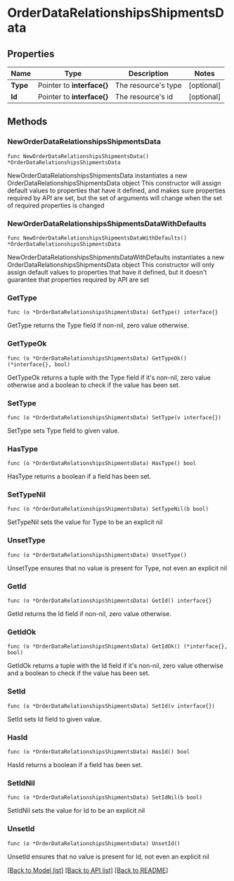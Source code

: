 # OrderDataRelationshipsShipmentsData

## Properties

Name | Type | Description | Notes
------------ | ------------- | ------------- | -------------
**Type** | Pointer to **interface{}** | The resource&#39;s type | [optional] 
**Id** | Pointer to **interface{}** | The resource&#39;s id | [optional] 

## Methods

### NewOrderDataRelationshipsShipmentsData

`func NewOrderDataRelationshipsShipmentsData() *OrderDataRelationshipsShipmentsData`

NewOrderDataRelationshipsShipmentsData instantiates a new OrderDataRelationshipsShipmentsData object
This constructor will assign default values to properties that have it defined,
and makes sure properties required by API are set, but the set of arguments
will change when the set of required properties is changed

### NewOrderDataRelationshipsShipmentsDataWithDefaults

`func NewOrderDataRelationshipsShipmentsDataWithDefaults() *OrderDataRelationshipsShipmentsData`

NewOrderDataRelationshipsShipmentsDataWithDefaults instantiates a new OrderDataRelationshipsShipmentsData object
This constructor will only assign default values to properties that have it defined,
but it doesn't guarantee that properties required by API are set

### GetType

`func (o *OrderDataRelationshipsShipmentsData) GetType() interface{}`

GetType returns the Type field if non-nil, zero value otherwise.

### GetTypeOk

`func (o *OrderDataRelationshipsShipmentsData) GetTypeOk() (*interface{}, bool)`

GetTypeOk returns a tuple with the Type field if it's non-nil, zero value otherwise
and a boolean to check if the value has been set.

### SetType

`func (o *OrderDataRelationshipsShipmentsData) SetType(v interface{})`

SetType sets Type field to given value.

### HasType

`func (o *OrderDataRelationshipsShipmentsData) HasType() bool`

HasType returns a boolean if a field has been set.

### SetTypeNil

`func (o *OrderDataRelationshipsShipmentsData) SetTypeNil(b bool)`

 SetTypeNil sets the value for Type to be an explicit nil

### UnsetType
`func (o *OrderDataRelationshipsShipmentsData) UnsetType()`

UnsetType ensures that no value is present for Type, not even an explicit nil
### GetId

`func (o *OrderDataRelationshipsShipmentsData) GetId() interface{}`

GetId returns the Id field if non-nil, zero value otherwise.

### GetIdOk

`func (o *OrderDataRelationshipsShipmentsData) GetIdOk() (*interface{}, bool)`

GetIdOk returns a tuple with the Id field if it's non-nil, zero value otherwise
and a boolean to check if the value has been set.

### SetId

`func (o *OrderDataRelationshipsShipmentsData) SetId(v interface{})`

SetId sets Id field to given value.

### HasId

`func (o *OrderDataRelationshipsShipmentsData) HasId() bool`

HasId returns a boolean if a field has been set.

### SetIdNil

`func (o *OrderDataRelationshipsShipmentsData) SetIdNil(b bool)`

 SetIdNil sets the value for Id to be an explicit nil

### UnsetId
`func (o *OrderDataRelationshipsShipmentsData) UnsetId()`

UnsetId ensures that no value is present for Id, not even an explicit nil

[[Back to Model list]](../README.md#documentation-for-models) [[Back to API list]](../README.md#documentation-for-api-endpoints) [[Back to README]](../README.md)


